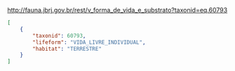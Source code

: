 http://fauna.jbrj.gov.br/rest/v_forma_de_vida_e_substrato?taxonid=eq.60793

```JSON
[
    {
        "taxonid": 60793,
        "lifeform": "VIDA_LIVRE_INDIVIDUAL",
        "habitat": "TERRESTRE"
    }
]
```
